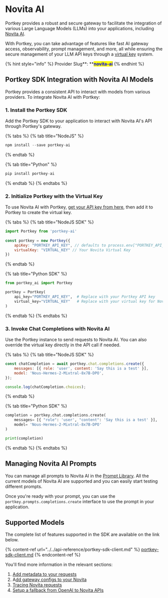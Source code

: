 # Novita AI

Portkey provides a robust and secure gateway to facilitate the integration of various Large Language Models (LLMs) into your applications, including [Novita AI](https://novita.ai/).

With Portkey, you can take advantage of features like fast AI gateway access, observability, prompt management, and more, all while ensuring the secure management of your LLM API keys through a [virtual key](../../product/ai-gateway/virtual-keys/) system.

{% hint style="info" %}
Provider Slug**:  **<mark style="color:blue;">**novita-ai**</mark>
{% endhint %}

## Portkey SDK Integration with Novita AI Models

Portkey provides a consistent API to interact with models from various providers. To integrate Novita AI with Portkey:

### **1. Install the Portkey SDK**

Add the Portkey SDK to your application to interact with Novita AI's API through Portkey's gateway.

{% tabs %}
{% tab title="NodeJS" %}
```javascript
npm install --save portkey-ai
```
{% endtab %}

{% tab title="Python" %}
```python
pip install portkey-ai
```
{% endtab %}
{% endtabs %}

### **2. Initialize Portkey with the Virtual Key**

To use Novita AI with Portkey, [get your API key from here](https://novita.ai/settings), then add it to Portkey to create the virtual key.

{% tabs %}
{% tab title="NodeJS SDK" %}
```javascript
import Portkey from 'portkey-ai'
 
const portkey = new Portkey({
    apiKey: "PORTKEY_API_KEY", // defaults to process.env["PORTKEY_API_KEY"]
    virtualKey: "VIRTUAL_KEY" // Your Novita Virtual Key
})
```
{% endtab %}

{% tab title="Python SDK" %}
```python
from portkey_ai import Portkey

portkey = Portkey(
    api_key="PORTKEY_API_KEY",  # Replace with your Portkey API key
    virtual_key="VIRTUAL_KEY"   # Replace with your virtual key for Novita
)
```
{% endtab %}
{% endtabs %}

### **3. Invoke Chat Completions with Novita AI**

Use the Portkey instance to send requests to Novita AI. You can also override the virtual key directly in the API call if needed.

{% tabs %}
{% tab title="NodeJS SDK" %}
```javascript
const chatCompletion = await portkey.chat.completions.create({
    messages: [{ role: 'user', content: 'Say this is a test' }],
    model: 'Nous-Hermes-2-Mixtral-8x7B-DPO',
});

console.log(chatCompletion.choices);
```
{% endtab %}

{% tab title="Python SDK" %}
```python
completion = portkey.chat.completions.create(
    messages= [{ "role": 'user', "content": 'Say this is a test' }],
    model= 'Nous-Hermes-2-Mixtral-8x7B-DPO'
)

print(completion)
```
{% endtab %}
{% endtabs %}

## Managing Novita AI Prompts

You can manage all prompts to Novita AI in the [Prompt Library](../../product/prompt-library.md). All the current models of Novita AI are supported and you can easily start testing different prompts.

Once you're ready with your prompt, you can use the `portkey.prompts.completions.create` interface to use the prompt in your application.

## Supported Models

The complete list of features supported in the SDK are available on the link below.

{% content-ref url="../../api-reference/portkey-sdk-client.md" %}
[portkey-sdk-client.md](../../api-reference/portkey-sdk-client.md)
{% endcontent-ref %}

You'll find more information in the relevant sections:

1. [Add metadata to your requests](../../product/observability/metadata.md)
2. A[dd gateway configs to your Novita](../../product/ai-gateway/configs.md)
3. [Tracing Novita requests](../../product/observability/traces.md)
4. [Setup a fallback from OpenAI to Novita APIs](../../product/ai-gateway/fallbacks.md)
